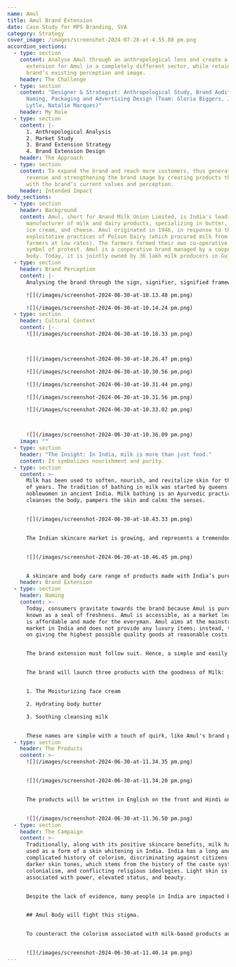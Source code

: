 ```yaml
---
name: Amul
title: Amul Brand Extension
date: Case Study for MPS Branding, SVA
category: Strategy
cover_image: /images/screenshot-2024-07-28-at-4.55.08 pm.png
accordion_sections:
  - type: section
    content: Analyse Amul through an anthropological lens and create a brand
      extension for Amul in a completely different sector, while retaining the
      brand’s existing perception and image.
    header: The Challenge
  - type: section
    content: "Designer & Strategist: Anthropological Study, Brand Audit, Concept,
      Naming, Packaging and Advertising Design (Team: Gloria Biggers, John
      Lytle, Natalie Marques)"
    header: My Role
  - type: section
    content: |-
      1. Anthropological Analysis
      2. Market Study
      3. Brand Extension Strategy
      4. Brand Extension Design
    header: The Approach
  - type: section
    content: To expand the brand and reach more customers, thus generating more
      revenue and strengthening the brand image by creating products that align
      with the brand’s current values and perception.
    header: Intended Impact
body_sections:
  - type: section
    header: Background
    content: Amul, short for Anand Milk Union Limited, is India's leading
      manufacturer of milk and dairy products, specializing in butter, yogurt,
      ice cream, and cheese. Amul originated in 1946, in response to the
      exploitative practices of Polson Dairy (which procured milk from local
      farmers at low rates). The farmers formed their own co-operative. It was a
      symbol of protest. Amul is a cooperative brand managed by a cooperative
      body. Today, it is jointly owned by 36 lakh milk producers in Gujarat.
  - type: section
    header: Brand Perception
    content: |-
      Analysing the brand through the sign, signifier, signified framework.

      ![](/images/screenshot-2024-06-30-at-10.13.48 pm.png)

      ![](/images/screenshot-2024-06-30-at-10.14.24 pm.png)
  - type: section
    header: Cultural Context
    content: |-
      ![](/images/screenshot-2024-06-30-at-10.18.33 pm.png)



      ![](/images/screenshot-2024-06-30-at-10.26.47 pm.png)

      ![](/images/screenshot-2024-06-30-at-10.30.56 pm.png)

      ![](/images/screenshot-2024-06-30-at-10.31.44 pm.png)

      ![](/images/screenshot-2024-06-30-at-10.31.56 pm.png)

      ![](/images/screenshot-2024-06-30-at-10.33.02 pm.png)



      ![](/images/screenshot-2024-06-30-at-10.36.09 pm.png)
    image: ""
  - type: section
    header: "The Insight: In India, milk is more than just food."
    content: It symbolizes nourishment and purity.
  - type: section
    content: >-
      Milk has been used to soften, nourish, and revitalize skin for thousands
      of years. The tradition of bathing in milk was started by queens and
      noblewomen in ancient India. Milk bathing is an Ayurvedic practice that
      cleanses the body, pampers the skin and calms the senses.


      ![](/images/screenshot-2024-06-30-at-10.43.33 pm.png)


      The Indian skincare market is growing, and represents a tremendous opportunity to enter the space. The market is expected to cross 10 billion dollars by the end of the decade. Despite this fast-paced growth, the market lacks an accessible, down-to-earth skin care brand that is for India, by India.


      ![](/images/screenshot-2024-06-30-at-10.46.45 pm.png)


      A skincare and body care range of products made with India’s purest and most trusted milk.
    header: Brand Extension
  - type: section
    header: Naming
    content: >-
      Today, consumers gravitate towards the brand because Amul is pure. It is
      known as a seal of freshness. Amul is accessible, as a market leader that
      is affordable and made for the everyman. Amul aims at the mainstream
      market in India and does not provide any luxury items; instead, they focus
      on giving the highest possible quality goods at reasonable costs.


      The brand extension must follow suit. Hence, a simple and easily accessible name that is for everybody - Amul Body.


      The brand will launch three products with the goodness of Milk:


      1. The Moisturizing face cream

      2. Hydrating body butter

      3. Soothing cleansing milk


      These names are simple with a touch of quirk, like Amul's brand personality. They further establish the goodness of milk and paint a picture of the different textures of milk products that are desirable for the skin.
  - type: section
    header: The Products
    content: >-
      ![](/images/screenshot-2024-06-30-at-11.34.35 pm.png)


      ![](/images/screenshot-2024-06-30-at-11.34.20 pm.png)


      The products will be written in English on the front and Hindi on the back to ensure that the information is accessible to all. (This is borrowing from Amul's current dairy packaging)


      ![](/images/screenshot-2024-06-30-at-11.36.50 pm.png)
  - type: section
    header: The Campaign
    content: >-
      Traditionally, along with its positive skincare benefits, milk has been
      used as a form of a skin whitening in India. India has a long and
      complicated history of colorism, discriminating against citizens with
      darker skin tones, which stems from the history of the caste system,
      colonialism, and conflicting religious ideologies. Light skin is
      associated with power, elevated status, and beauty. 


      Despite the lack of evidence, many people in India are impacted by the dark skin stigma, and seek remedies to change their bodies to conform to these outdated beauty norms.


      ## Amul Body will fight this stigma. 


      To counteract the colorism associated with milk-based products and confront the stigma around dark skin head-on, Amul will emulate the Dove “Real Beauty” campaign for our Amul Body launch to show that all skin tones are beautiful.


      ![](/images/screenshot-2024-06-30-at-11.40.14 pm.png)
---
```

